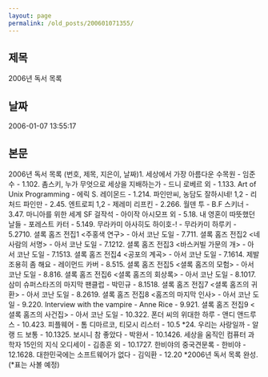 ```yaml
---
layout: page
permalink: /old_posts/200601071355/
---
```


## 제목
2006년 독서 목록

## 날짜
2006-01-07 13:55:17

## 본문
2006년 독서 목록 (번호, 제목, 지은이, 날짜)1. 세상에서 가장 아름다운 수목원 - 임준수 - 1.102. 촘스키, 누가 무엇으로 세상을 지배하는가 - 드니 로베르 외 - 1.133. Art of Unix Programming - 에릭 S. 레이몬드 - 1.214. 파인만씨, 농담도 잘하시네! 1,2 - 리처드 파인만 - 2.45. 엔트로피 1,2 - 제레미 리프킨 - 2.266. 월덴 투 - B.F 스키너 - 3.47. 마니아를 위한 세계 SF 걸작석 - 아이작 아시모프 외 - 5.18. 내 영혼이 따뜻했던 날들 - 포레스트 카터 - 5.149. 무라카미 아사히도 하이호-! - 무라카미 하루키 - 5.2710. 셜록 홈즈 전집1 <주홍색 연구> - 아서 코난 도일 - 7.711. 셜록 홈즈 전집2 <네 사람의 서명> - 아서 코난 도일 - 7.1212. 셜록 홈즈 전집3 <바스커빌 가문의 개> - 아서 코난 도일 - 7.1513. 셜록 홈즈 전집4 <공포의 계곡> - 아서 코난 도일 - 7.1614. 제발 조용히 좀 해요 - 레이먼드 카버 - 8.515. 셜록 홈즈 전집5 <셜록 홈즈의 모험> - 아서 코난 도일 - 8.816. 셜록 홈즈 전집6 <셜록 홈즈의 회상록> - 아서 코난 도일 - 8.1017. 삼미 슈퍼스타즈의 마지막 팬클럽 - 박민규 - 8.1518. 셜록 홈즈 전집7 <셜록 홈즈의 귀환> - 아서 코난 도일 - 8.2619. 셜록 홈즈 전집8 <홈즈의 마지막 인사> - 아서 코난 도일 - 9.220. Interview with the vampire - Anne Rice - 9.921. 셜록 홈즈 전집9 <셜록 홈즈의 사건집> - 아서 코난 도일 - 10.322. 폰더 씨의 위대한 하루 - 앤디 앤드루스 - 10.423. 피플웨어 - 톰 디마르코, 티모시 리스터 - 10.5 *24. 우리는 사랑일까 - 알랭 드 보통 - 10.1325. 보시니 참 좋았다 - 박완서 - 10.1426. 세상을 움직인 컴퓨터 과학자 15인의 지식 오디세이 - 김종훈 외 - 10.1727. 한비야의 중국견문록 - 한비야 - 12.1628. 대한민국에는 소프트웨어가 없다 - 김익환 - 12.20 *2006년 독서 목록 완성. (*표는 사볼 예정)